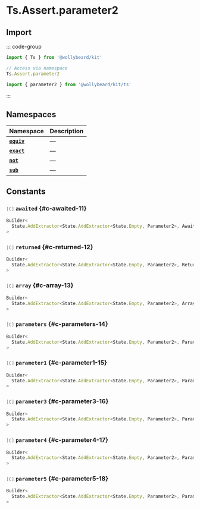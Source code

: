 # Ts.Assert.parameter2

## Import

::: code-group

```typescript [Namespace]
import { Ts } from '@wollybeard/kit'

// Access via namespace
Ts.Assert.parameter2
```

```typescript [Barrel]
import { parameter2 } from '@wollybeard/kit/ts'
```

:::

## Namespaces

| Namespace                                      | Description |
| ---------------------------------------------- | ----------- |
| [**`equiv`**](/api/ts/assert/parameter2/equiv) | —           |
| [**`exact`**](/api/ts/assert/parameter2/exact) | —           |
| [**`not`**](/api/ts/assert/parameter2/not)     | —           |
| [**`sub`**](/api/ts/assert/parameter2/sub)     | —           |

## Constants

### <span style="opacity: 0.6; font-weight: normal; font-size: 0.85em;">`[C]`</span> `awaited`<SourceLink inline href="https://github.com/jasonkuhrt/kit/blob/main/./src/utils/ts/assert/builder-generated/parameter2/$$.ts#L11" /> {#c-awaited-11}

```typescript
Builder<
  State.AddExtractor<State.AddExtractor<State.Empty, Parameter2>, Awaited$>
>
```

### <span style="opacity: 0.6; font-weight: normal; font-size: 0.85em;">`[C]`</span> `returned`<SourceLink inline href="https://github.com/jasonkuhrt/kit/blob/main/./src/utils/ts/assert/builder-generated/parameter2/$$.ts#L12" /> {#c-returned-12}

```typescript
Builder<
  State.AddExtractor<State.AddExtractor<State.Empty, Parameter2>, Returned>
>
```

### <span style="opacity: 0.6; font-weight: normal; font-size: 0.85em;">`[C]`</span> `array`<SourceLink inline href="https://github.com/jasonkuhrt/kit/blob/main/./src/utils/ts/assert/builder-generated/parameter2/$$.ts#L13" /> {#c-array-13}

```typescript
Builder<
  State.AddExtractor<State.AddExtractor<State.Empty, Parameter2>, ArrayElement>
>
```

### <span style="opacity: 0.6; font-weight: normal; font-size: 0.85em;">`[C]`</span> `parameters`<SourceLink inline href="https://github.com/jasonkuhrt/kit/blob/main/./src/utils/ts/assert/builder-generated/parameter2/$$.ts#L14" /> {#c-parameters-14}

```typescript
Builder<
  State.AddExtractor<State.AddExtractor<State.Empty, Parameter2>, Parameters$>
>
```

### <span style="opacity: 0.6; font-weight: normal; font-size: 0.85em;">`[C]`</span> `parameter1`<SourceLink inline href="https://github.com/jasonkuhrt/kit/blob/main/./src/utils/ts/assert/builder-generated/parameter2/$$.ts#L15" /> {#c-parameter1-15}

```typescript
Builder<
  State.AddExtractor<State.AddExtractor<State.Empty, Parameter2>, Parameter1>
>
```

### <span style="opacity: 0.6; font-weight: normal; font-size: 0.85em;">`[C]`</span> `parameter3`<SourceLink inline href="https://github.com/jasonkuhrt/kit/blob/main/./src/utils/ts/assert/builder-generated/parameter2/$$.ts#L16" /> {#c-parameter3-16}

```typescript
Builder<
  State.AddExtractor<State.AddExtractor<State.Empty, Parameter2>, Parameter3>
>
```

### <span style="opacity: 0.6; font-weight: normal; font-size: 0.85em;">`[C]`</span> `parameter4`<SourceLink inline href="https://github.com/jasonkuhrt/kit/blob/main/./src/utils/ts/assert/builder-generated/parameter2/$$.ts#L17" /> {#c-parameter4-17}

```typescript
Builder<
  State.AddExtractor<State.AddExtractor<State.Empty, Parameter2>, Parameter4>
>
```

### <span style="opacity: 0.6; font-weight: normal; font-size: 0.85em;">`[C]`</span> `parameter5`<SourceLink inline href="https://github.com/jasonkuhrt/kit/blob/main/./src/utils/ts/assert/builder-generated/parameter2/$$.ts#L18" /> {#c-parameter5-18}

```typescript
Builder<
  State.AddExtractor<State.AddExtractor<State.Empty, Parameter2>, Parameter5>
>
```
